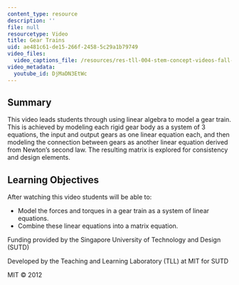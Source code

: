 ```yaml
---
content_type: resource
description: ''
file: null
resourcetype: Video
title: Gear Trains
uid: ae481c61-de15-266f-2458-5c29a1b79749
video_files:
  video_captions_file: /resources/res-tll-004-stem-concept-videos-fall-2013/videos/linearity/gear-trains/DjMaDN3EtWc.vtt
video_metadata:
  youtube_id: DjMaDN3EtWc
---
```


Summary
-------

This video leads students through using linear algebra to model a gear train. This is achieved by modeling each rigid gear body as a system of 3 equations, the input and output gears as one linear equation each, and then modeling the connection between gears as another linear equation derived from Newton’s second law. The resulting matrix is explored for consistency and design elements.

Learning Objectives
-------------------

After watching this video students will be able to:

*   Model the forces and torques in a gear train as a system of linear equations.
*   Combine these linear equations into a matrix equation.

Funding provided by the Singapore University of Technology and Design (SUTD)

Developed by the Teaching and Learning Laboratory (TLL) at MIT for SUTD

MIT © 2012